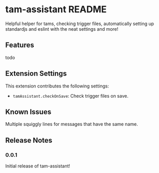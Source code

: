 # tam-assistant README

Helpful helper for tams, checking trigger files, automatically setting up standardjs and eslint with the neat settings and more!

## Features

todo 

## Extension Settings

This extension contributes the following settings:

* `tamAssistant.checkOnSave`: Check trigger files on save.

## Known Issues

Multiple squiggly lines for messages that have the same name.

## Release Notes

### 0.0.1

Initial release of tam-assistant!
